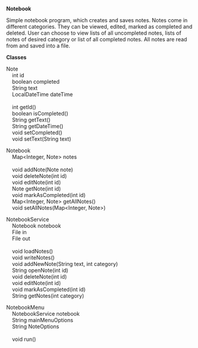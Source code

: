 **Notebook**

Simple notebook program, which creates and saves notes. Notes come in different categories.
They can be viewed, edited, marked as completed and deleted. User can choose to view lists of all
uncompleted notes, lists of notes of desired category or list of all completed notes. All notes are
read from and saved into a file.

**Classes**

Note<br/>
&nbsp;&nbsp;&nbsp;&nbsp;int id<br/>
&nbsp;&nbsp;&nbsp;&nbsp;boolean completed<br/>
&nbsp;&nbsp;&nbsp;&nbsp;String text<br/>
&nbsp;&nbsp;&nbsp;&nbsp;LocalDateTime dateTime<br/>
<br/>
&nbsp;&nbsp;&nbsp;&nbsp;int getId()<br/>
&nbsp;&nbsp;&nbsp;&nbsp;boolean isCompleted()<br/>
&nbsp;&nbsp;&nbsp;&nbsp;String getText()<br/>
&nbsp;&nbsp;&nbsp;&nbsp;String getDateTime()<br/>
&nbsp;&nbsp;&nbsp;&nbsp;void setCompleted()<br/>
&nbsp;&nbsp;&nbsp;&nbsp;void setText(String text)

Notebook<br/>
&nbsp;&nbsp;&nbsp;&nbsp;Map<Integer, Note> notes<br/>
<br/>
&nbsp;&nbsp;&nbsp;&nbsp;void addNote(Note note)<br/>
&nbsp;&nbsp;&nbsp;&nbsp;void deleteNote(int id)<br/>
&nbsp;&nbsp;&nbsp;&nbsp;void editNote(int id)<br/>
&nbsp;&nbsp;&nbsp;&nbsp;Note getNote(int id)<br/>
&nbsp;&nbsp;&nbsp;&nbsp;void markAsCompleted(int id)<br/>
&nbsp;&nbsp;&nbsp;&nbsp;Map<Integer, Note> getAllNotes()<br/>
&nbsp;&nbsp;&nbsp;&nbsp;void setAllNotes(Map<Integer, Note>)<br/>

NotebookService<br/>
&nbsp;&nbsp;&nbsp;&nbsp;Notebook notebook<br/>
&nbsp;&nbsp;&nbsp;&nbsp;File in<br/>
&nbsp;&nbsp;&nbsp;&nbsp;File out<br/>
<br/>
&nbsp;&nbsp;&nbsp;&nbsp;void loadNotes()<br/>
&nbsp;&nbsp;&nbsp;&nbsp;void writeNotes()<br/>
&nbsp;&nbsp;&nbsp;&nbsp;void addNewNote(String text, int category)<br/>
&nbsp;&nbsp;&nbsp;&nbsp;String openNote(int id)<br/>
&nbsp;&nbsp;&nbsp;&nbsp;void deleteNote(int id)<br/>
&nbsp;&nbsp;&nbsp;&nbsp;void editNote(int id)<br/>
&nbsp;&nbsp;&nbsp;&nbsp;void markAsCompleted(int id)<br/>
&nbsp;&nbsp;&nbsp;&nbsp;String getNotes(int category)<br/>

NotebookMenu<br/>
&nbsp;&nbsp;&nbsp;&nbsp;NotebookService notebook<br/>
&nbsp;&nbsp;&nbsp;&nbsp;String mainMenuOptions<br/>
&nbsp;&nbsp;&nbsp;&nbsp;String NoteOptions<br/>
<br/>
&nbsp;&nbsp;&nbsp;&nbsp;void run()